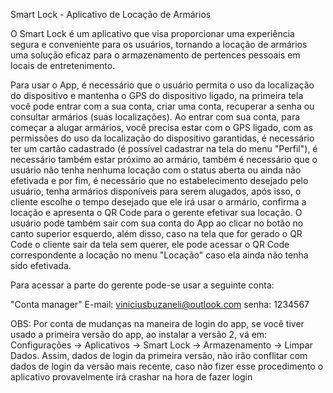 Smart Lock - Aplicativo de Locação de Armários

O Smart Lock é um aplicativo que visa proporcionar uma experiência segura e conveniente para os usuários, tornando a locação de armários uma solução eficaz para o armazenamento de pertences pessoais em locais de entretenimento.

Para usar o App, é necessário que o usuário permita o uso da localização do dispositivo e mantenha o GPS do dispositivo ligado, na primeira tela você pode entrar com a sua conta, criar uma conta, recuperar a senha ou consultar armários (suas localizações). Ao entrar com sua conta, para começar a alugar armários, você precisa estar com o GPS ligado, com as permissões do uso da localização do dispositivo garantidas, é necessário ter um cartão cadastrado (é possível cadastrar na tela do menu "Perfil"), é necessário também estar próximo ao armário, também é necessário que o usuário não tenha nenhuma locação com o status aberta ou ainda não efetivada e por fim, é necessário que no estabelecimento desejado pelo usuário, tenha armários disponíveis para serem alugados, após isso, o cliente escolhe o tempo desejado que ele irá usar o armário, confirma a locação e apresenta o QR Code para o gerente efetivar sua locação. O usuário pode também sair com sua conta do App ao clicar no botão no canto superior esquerdo, além disso, caso na tela que for gerado o QR Code o cliente sair da tela sem querer, ele pode acessar o QR Code correspondente a locação no menu "Locação" caso ela ainda não tenha sido efetivada. 

Para acessar a parte do gerente pode-se usar a seguinte conta:

"Conta manager"
E-mail: viniciusbuzaneli@outlook.com
senha: 1234567

OBS: Por conta de mudanças na maneira de login do app, se você tiver usado a primeira versão do app, ao instalar a versão 2, vá em: Configurações -> Aplicativos -> Smart Lock -> Armazenamento -> Limpar Dados.
Assim, dados de login da primeira versão, não irão conflitar com dados de login da versão mais recente, caso não fizer esse procedimento o aplicativo provavelmente irá crashar na hora de fazer login
